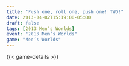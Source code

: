 ```yaml
---
title: "Push one, roll one, push one! TWO!"
date: 2013-04-02T15:19:00-05:00
draft: false
tags: [2013 Men’s Worlds]
event: "2013 Men’s Worlds"
game: "Men’s Worlds"
---
```

{{< game-details >}}
<!--more--> 